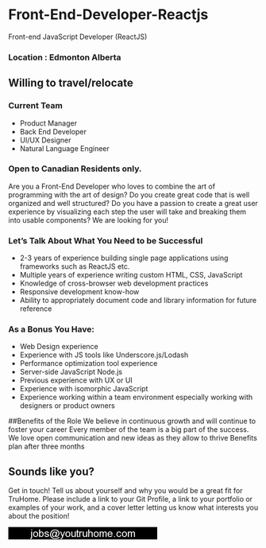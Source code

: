 # Front-End-Developer-Reactjs
Front-end JavaScript Developer (ReactJS) 

### Location : Edmonton Alberta 
## Willing to travel/relocate

### Current Team

* Product Manager
* Back End Developer
* UI/UX Designer 
* Natural Language Engineer 

### Open to Canadian Residents only.

Are you a Front-End Developer who loves to combine the art of programming with the art of design? Do you create great code that is well organized and well structured? Do you have a passion to create a great user experience by visualizing each step the user will take and breaking them into usable components? We are looking for you!

### Let’s Talk About What You Need to be Successful

* 2-3 years of experience building single page applications using frameworks such as ReactJS etc.
* Multiple years of experience writing custom HTML, CSS, JavaScript
* Knowledge of cross-browser web development practices
* Responsive development know-how
* Ability to appropriately document code and library information for future reference

### As a Bonus You Have:
* Web Design experience
* Experience with JS tools like Underscore.js/Lodash
* Performance optimization tool experience
* Server-side JavaScript Node.js
* Previous experience with UX or UI
* Experience with isomorphic JavaScript
* Experience working within a team environment especially working with designers or product owners

##Benefits of the Role
We believe in continuous growth and will continue to foster your career
Every member of the team is a big part of the success. We love open communication and new ideas as they allow to thrive
Benefits plan after three months

## Sounds like you?
Get in touch! Tell us about yourself and why you would be a great fit for TruHome. Please include a link to your Git Profile, a link to your portfolio or examples of your work, and a cover letter letting us know what interests you about the position!


![TruHome Career](https://github.com/TruHome/Front-End-Developer-Reactjs/blob/master/F23615_20160818_042408.jpg)


